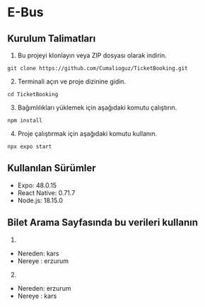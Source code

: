 # E-Bus



## Kurulum Talimatları

1. Bu projeyi klonlayın veya ZIP dosyası olarak indirin.

```
git clone https://github.com/Cumalioguz/TicketBooking.git
```

2.  Terminali açın ve proje dizinine gidin.
```
cd TicketBooking
```
3. Bağımlılıkları yüklemek için aşağıdaki komutu çalıştırın.
```
npm install
```
4. Proje çalıştırmak için aşağıdaki komutu kullanın.
```
npx expo start
```

## Kullanılan Sürümler
- Expo: 48.0.15
- React Native: 0.71.7
- Node.js: 18.15.0

## Bilet Arama Sayfasında bu verileri kullanın 
1.
- Nereden: kars
- Nereye : erzurum
2.
- Nereden: erzurum
- Nereye : kars

